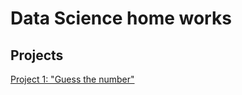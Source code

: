 # Data Science home works

## Projects

[Project 1: "Guess the number"](https://github.com/Nikita903416/sf_data_science/tree/main/project_0)
